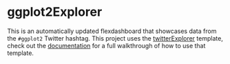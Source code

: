 
# ggplot2Explorer

<!-- badges: start -->
<!-- badges: end -->

This is an automatically updated flexdashboard that showcases data from the `#ggplot2` Twitter hashtag. This project uses the [twitterExplorer](https://github.com/jvfe/twitterExplorer) template, check out the [documentation](https://github.com/jvfe/twitterExplorer/wiki) for a full walkthrough of how to use that template.

